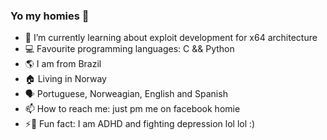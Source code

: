 ### Yo my homies 👋

<!--
**bryamaquiles/bryamaquiles** is a ✨ _special_ ✨ repository because its `README.md` (this file) appears on your GitHub profile.

Here are some ideas to get you started:
-->


- 🌱 I’m currently learning about exploit development for x64 architecture
- :computer: Favourite programming languages: C && Python
- :earth_americas: I am from Brazil
- :house: Living in Norway
- :speaking_head: Portuguese, Norweagian, English and Spanish
- 📫 How to reach me: just pm me on facebook homie
- ⚡:pill: Fun fact: I am ADHD and fighting depression lol lol :)
